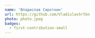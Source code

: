 ```yaml
---
name: 'Владислав Сироткин'
url: https://github.com/VladislavSrtkn
photo: photo.jpeg
badges:
  - first-contribution-small
---
```


 
